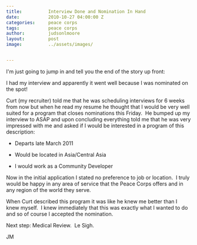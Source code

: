 ```yaml
---
title:			Interview Done and Nomination In Hand
date:			2010-10-27 04:00:00 Z
categories:		peace corps
tags:			peace corps
author:			judsonlmoore
layout:			post
image:			../assets/images/


---
```


I'm just going to jump in and tell you the end of the story up front:

I had my interview and apparently it went well because I was nominated on the spot!

Curt (my recruiter) told me that he was scheduling interviews for 6 weeks from now but when he read my resume he thought that I would be very well suited for a program that closes nominations this Friday.  He bumped up my interview to ASAP and upon concluding everything told me that he was very impressed with me and asked if I would be interested in a program of this description:	

- Departs late March 2011

* Would be located in Asia/Central Asia

- I would work as a Community Developer

Now in the initial application I stated no preference to job or location.  I truly would be happy in any area of service that the Peace Corps offers and in any region of the world they serve.

When Curt described this program it was like he knew me better than I knew myself.  I knew immediately that this was exactly what I wanted to do and so of course I accepted the nomination.

Next step: Medical Review.  Le Sigh.

JM
